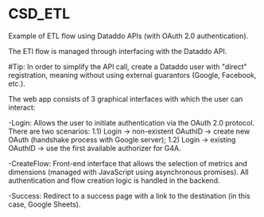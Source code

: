# CSD_ETL
Example of ETL flow using Dataddo APIs (with OAuth 2.0 authentication).

The ETl flow is managed through interfacing with the Dataddo API.

#Tip: In order to simplify the API call, create a Dataddo user with "direct" registration, meaning without using external guarantors (Google, Facebook, etc.).

The web app consists of 3 graphical interfaces with which the user can interact:

-Login: Allows the user to initiate authentication via the OAuth 2.0 protocol. There are two scenarios: 
    1.1) Login -> non-existent OAuthID -> create new OAuth (handshake process with Google server); 
    1.2) Login -> existing OAuthID -> use the first available authorizer for G4A.

-CreateFlow: Front-end interface that allows the selection of metrics and dimensions (managed with JavaScript using asynchronous promises). 
             All authentication and flow creation logic is handled in the backend.

-Success: Redirect to a success page with a link to the destination (in this case, Google Sheets).



